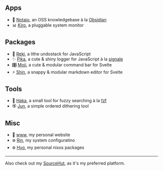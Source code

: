 ## Apps

- 📓 [Notaio](https://github.com/drainpixie/notaio), an OSS knowledgebase à la [Obsidian](https://obsidian.md/)
- 📊 [Kiro](https://github.com/drainpixie/kiro), a pluggable system monitor

## Packages

- 🌳 [Reki](https://github.com/drainpixie/reki), a lithe undostack for JavaScript
- ✨ [Pika](https://github.com/drainpixie/pika), a cute & shiny logger for JavaScript à la [signale](https://github.com/klauscfhq/signale)
- 🎛️ [Moji](https://github.com/drainpixie/moji), a cute & modular command bar for Svelte
- ⚡ [Shin](https://github.com/drainpixie/shin), a snappy & modular markdown editor for Svelte

## Tools

- 🌺 [Haka](https://github.com/drainpixie/haka), a small tool for fuzzy searching à la [fzf](https://github.com/junegunn/fzf)
- 🏵️ [Jun](https://github.com/drainpixie/jun), a simple ordered dithering tool

## Misc

- 🌱 [www](https://github.com/drainpixie/www), my personal website
- ❄️ [Rin](https://github.com/drainpixie/rin), my system configuratino
- ❄️ [Hyo](https://github.com/drainpixie/hyo), my personal nixos packages

---

<footer>
    Also check out my <a href="https://sr.ht/~pixie">SourceHut</a>, as it's my preferred platform.
</footer>